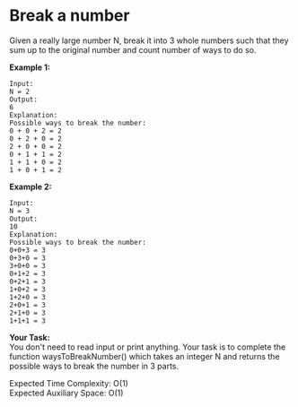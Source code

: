 # Break a number 

Given a really large number N, break it into 3 whole numbers such that they sum up to the original number and count number of ways to do so.

 

**Example 1:**
```
Input:
N = 2
Output:
6
Explanation:
Possible ways to break the number:
0 + 0 + 2 = 2 
0 + 2 + 0 = 2
2 + 0 + 0 = 2
0 + 1 + 1 = 2
1 + 1 + 0 = 2
1 + 0 + 1 = 2
``` 

 

**Example 2:**
```
Input:
N = 3
Output:
10
Explanation:
Possible ways to break the number:
0+0+3 = 3
0+3+0 = 3
3+0+0 = 3
0+1+2 = 3
0+2+1 = 3
1+0+2 = 3
1+2+0 = 3
2+0+1 = 3
2+1+0 = 3
1+1+1 = 3
```

 

**Your Task:**<br>
You don't need to read input or print anything. Your task is to complete the function waysToBreakNumber() which takes an integer N and returns the possible ways to break the number in 3 parts.

 

Expected Time Complexity: O(1)<br>
Expected Auxiliary Space: O(1)
